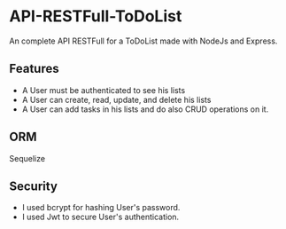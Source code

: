 # API-RESTFull-ToDoList
An complete API RESTFull for a ToDoList made with NodeJs and Express.

## Features
- A User must be authenticated to see his lists 
- A User can create, read, update, and delete his lists
- A User can add tasks in his lists and do also CRUD operations on it.

## ORM  
Sequelize

## Security  
- I used bcrypt for hashing User's password.
- I used Jwt to secure User's authentication.
